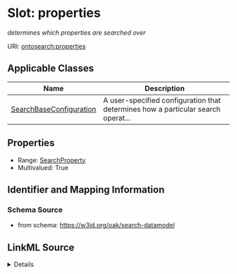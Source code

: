# Slot: properties
_determines which properties are searched over_


URI: [ontosearch:properties](https://w3id.org/oak/search-datamodel/properties)



<!-- no inheritance hierarchy -->




## Applicable Classes

| Name | Description |
| --- | --- |
[SearchBaseConfiguration](SearchBaseConfiguration.md) | A user-specified configuration that determines how a particular search operat...






## Properties

* Range: [SearchProperty](SearchProperty.md)
* Multivalued: True








## Identifier and Mapping Information







### Schema Source


* from schema: https://w3id.org/oak/search-datamodel




## LinkML Source

<details>
```yaml
name: properties
description: determines which properties are searched over
from_schema: https://w3id.org/oak/search-datamodel
rank: 1000
multivalued: true
alias: properties
owner: SearchBaseConfiguration
domain_of:
- SearchBaseConfiguration
range: SearchProperty

```
</details>